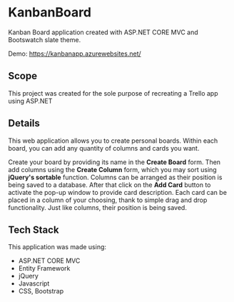 # KanbanBoard
Kanban Board application created with ASP.NET CORE MVC and Bootswatch slate theme.

Demo: https://kanbanapp.azurewebsites.net/

## Scope
This project was created for the sole purpose of recreating a Trello app using ASP.NET
## Details 
This web application allows you to create personal boards. Within each board, you can add any quantity of columns and cards you want.

Create your board by providing its name in the **Create Board** form. Then add columns using the **Create Column** form, which you may sort using **jQuery's sortable** function. Columns can be arranged as their position is being saved to a database. After that click on the **Add Card** button to activate the pop-up window to provide card description. Each card can be placed in a column of your choosing, thank to simple drag and drop functionality. Just like columns, their position is being saved.



## Tech Stack
This application was made using: 
* ASP.NET CORE MVC
* Entity Framework 
* jQuery
* Javascript
* CSS, Bootstrap
